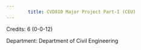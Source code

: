 ```yaml
---
        title: CVD810 Major Project Part-I (CEU)
---
```

Credits: 6 (0-0-12)

Department: Department of Civil Engineering

